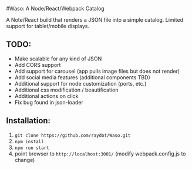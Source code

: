 #Waso: A Node/React/Webpack Catalog

A Note/React build that renders a JSON file into a simple catalog.  Limited support for tablet/mobile displays.

## TODO:
- Make scalable for any kind of JSON
- Add CORS support
- Add support for carousel (app pulls image files but does not render)
- Add social media features (additional components TBD)
- Additional support for node customization (ports, etc.)
- Additional css modification / beautification
- Additional actions on click
- Fix bug found in json-loader

## Installation:
1. `git clone https://github.com/raydot/Waso.git`
2. `npm install`
3. `npm run start`
4. point browser to `http://localhost:3001/` (modify webpack.config.js to change)

